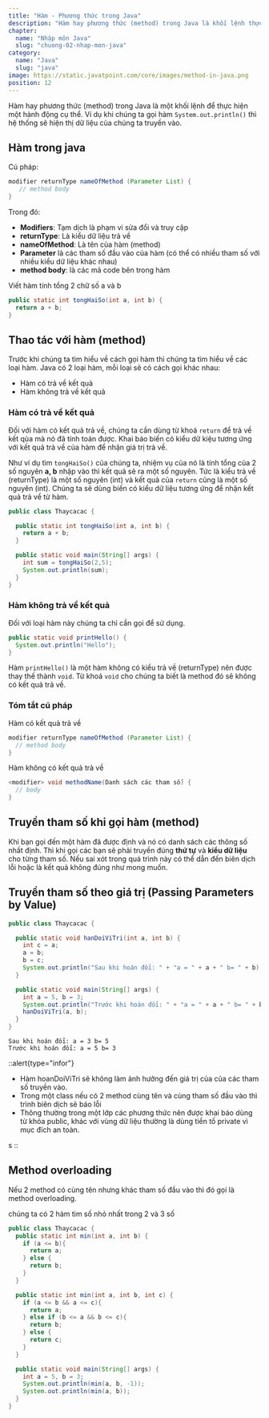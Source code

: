 ```yaml
---
title: "Hàm - Phương thức trong Java"
description: "Hàm hay phương thức (method) trong Java là khối lệnh thực hiện các chức năng, các hành vi xử lý của lớp lên vùng dữ liệu."
chapter:
  name: "Nhập môn Java"
  slug: "chuong-02-nhap-mon-java"
category:
  name: "Java"
  slug: "java"
image: https://static.javatpoint.com/core/images/method-in-java.png
position: 12
---
```


Hàm hay phương thức (method) trong Java là một khối lệnh để thực hiện một hành động cụ thể. Ví dụ khi chúng ta gọi hàm `System.out.println()` thì hệ thống sẽ hiện thị dữ liệu của chúng ta truyền vào.

## Hàm trong java

Cú pháp:

```java
modifier returnType nameOfMethod (Parameter List) {
   // method body
}
```

Trong đó:

- **Modifiers**: Tạm dịch là phạm vi sửa đổi và truy cập
- **returnType**: Là kiểu dữ liệu trả về
- **nameOfMethod**: Là tên của hàm (method)
- **Parameter** là các tham số đầu vào của hàm (có thể có nhiều tham số với nhiều kiểu dữ liệu khác nhau)
- **method body**: là các mã code bên trong hàm

<div class="example">Viết hàm tính tổng 2 chữ số a và b</div>

```java
public static int tongHaiSo(int a, int b) {
  return a + b;
}
```

## Thao tác với hàm (method)

Trước khi chúng ta tìm hiểu về cách gọi hàm thì chúng ta tìm hiểu về các loại hàm. Java có 2 loại hàm, mỗi loại sẽ có cách gọi khác nhau:

- Hàm có trả về kết quả
- Hàm không trả về kết quả

### Hàm có trả về kết quả

Đối với hàm có kết quả trả về, chúng ta cần dùng từ khoá `return` để trả về kết qủa mà nó đã tính toán được. Khai báo biến có kiểu dữ kiệu tương ứng với kết quả trả về của hàm để nhận giá trị trả về.

Như ví dụ tìm `tongHaiSo()` của chúng ta, nhiệm vụ của nó là tính tổng của 2 số nguyên **a, b** nhập vào thì kết quả sẽ ra một số nguyên. Tức là kiểu trả về (returnType) là một số nguyên (int) và kết quả của `return` cũng là một số nguyên (int). Chúng ta sẽ dùng biến có kiểu dữ liệu tương ứng để nhận kết quả trả về từ hàm.

```java
public class Thaycacac {

  public static int tongHaiSo(int a, int b) {
    return a + b;
  }

  public static void main(String[] args) {
    int sum = tongHaiSo(2,5);
    System.out.println(sum);
  }
}
```

### Hàm không trả về kết quả

Đối với loại hàm này chúng ta chỉ cần gọi để sử dụng.

```java
public static void printHello() {
  System.out.println("Hello");
}
```

Hàm `printHello()` là một hàm không có kiểu trả về (returnType) nên được thay thế thành `void`. Từ khoá `void` cho chúng ta biết là method đó sẽ không có kết quả trả về.

### Tóm tắt cú pháp

Hàm có kết quả trả về

```java
modifier returnType nameOfMethod (Parameter List) {
  // method body
}
```

Hàm không có kết quả trả về

```java
<modifier> void methodName(Danh sách các tham số) {
  // body
}
```

## Truyền tham số khi gọi hàm (method)

Khi bạn gọi đến một hàm đã được định và nó có danh sách các thông số nhất định. Thì khi gọi các bạn sẽ phải truyền đúng **thứ tự** và **kiểu dữ liệu** cho từng tham số. Nếu sai xót trong quá trình này có thể dẫn đến biên dịch lỗi hoặc là kết quả không đúng như mong muốn.

## Truyền tham số theo giá trị (Passing Parameters by Value)

```java
public class Thaycacac {

  public static void hanDoiViTri(int a, int b) {
    int c = a;
    a = b;
    b = c;
    System.out.println("Sau khi hoán đổi: " + "a = " + a + " b= " + b);
  }

  public static void main(String[] args) {
    int a = 5, b = 3;
    System.out.println("Trước khi hoán đổi: " + "a = " + a + " b= " + b);
    hanDoiViTri(a, b);
  }
}
```

<content-result>
    <code>Sau khi hoán đổi: a = 3 b= 5</code><br/>
    <code>Trước khi hoán đổi: a = 5 b= 3</code>
</content-result>

::alert{type="infor"}

<ul>
    <li>Hàm hoanDoiViTri sẽ không làm ảnh hưởng đến giá trị của của các tham số truyền vào.</li>
    <li>Trong một class nếu có 2 method cùng tên và cùng tham số đầu vào thì trình biên dịch sẽ báo lỗi</li>
    <li>Thông thường trong một lớp các phương thức nên được khai báo dùng từ khóa public, khác với vùng dữ liệu thường là dùng tiền tố private vì mục đích an toàn.</li>
  </ul>s
::

## Method overloading

Nếu 2 method có cùng tên nhưng khác tham số đầu vào thì đó gọi là method overloading.

<div class="example">
  chúng ta có 2 hàm tìm số nhỏ nhất trong 2 và 3 số
</div>

```java
public class Thaycacac {
  public static int min(int a, int b) {
    if (a <= b){
      return a;
    } else {
      return b;
    }
  }

  public static int min(int a, int b, int c) {
    if (a <= b && a <= c){
      return a;
    } else if (b <= a && b <= c){
      return b;
    } else {
      return c;
    }
  }

  public static void main(String[] args) {
    int a = 5, b = 3;
    System.out.println(min(a, b, -1));
    System.out.println(min(a, b));
  }
}
```
